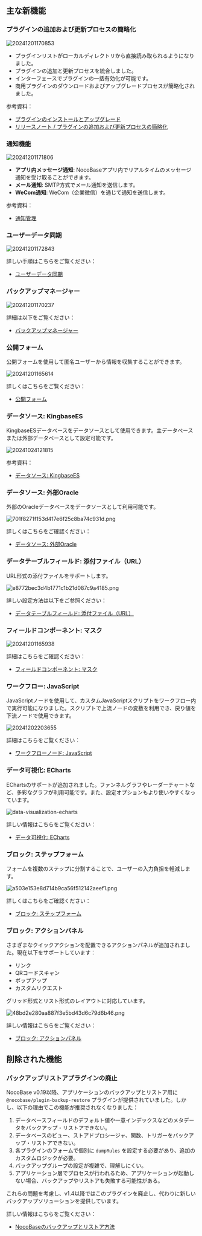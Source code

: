 ## 主な新機能

### プラグインの追加および更新プロセスの簡略化

![20241201170853](https://static-docs.nocobase.com/20241201170853.png)

* プラグインリストがローカルディレクトリから直接読み取られるようになりました。
* プラグインの追加と更新プロセスを統合しました。
* インターフェースでプラグインの一括有効化が可能です。
* 商用プラグインのダウンロードおよびアップグレードプロセスが簡略化されました。

参考資料：

* [プラグインのインストールとアップグレード](https://docs-jp.nocobase.com/welcome/getting-started/plugin)
* [リリースノート / プラグインの追加および更新プロセスの簡略化](https://www.nocobase.com/ja/blog/simplify-the-process-of-adding-and-updating-plugins)

### 通知機能

![20241201171806](https://static-docs.nocobase.com/20241201171806.png)

* **アプリ内メッセージ通知**: NocoBaseアプリ内でリアルタイムのメッセージ通知を受け取ることができます。
* **メール通知**: SMTP方式でメール通知を送信します。
* **WeCom通知**: WeCom（企業微信）を通じて通知を送信します。

参考資料：

* [通知管理](https://docs-jp.nocobase.com/handbook/notification-manager)

### ユーザーデータ同期

![20241201172843](https://static-docs.nocobase.com/20241201172843.png)

詳しい手順はこちらをご覧ください：

* [ユーザーデータ同期](https://docs-jp.nocobase.com/handbook/user-data-sync)

### バックアップマネージャー

![20241201170237](https://static-docs.nocobase.com/20241201170237.png)

詳細は以下をご覧ください：

* [バックアップマネージャー](https://docs-jp.nocobase.com/handbook/backups)

### 公開フォーム

公開フォームを使用して匿名ユーザーから情報を収集することができます。

![20241201165614](https://static-docs.nocobase.com/20241201165614.png)

詳しくはこちらをご覧ください：

* [公開フォーム](https://docs-jp.nocobase.com/handbook/public-forms)

### データソース: KingbaseES

KingbaseESデータベースをデータソースとして使用できます。主データベースまたは外部データベースとして設定可能です。

![20241024121815](https://static-docs.nocobase.com/20241024121815.png)

参考資料：

* [データソース: KingbaseES](https://docs-jp.nocobase.com/handbook/data-source-kingbase)

### データソース: 外部Oracle

外部のOracleデータベースをデータソースとして利用可能です。

![701f8271f153d417e6f25c8ba74c931d.png](https://static-docs.nocobase.com/701f8271f153d417e6f25c8ba74c931d.png)

詳しくはこちらをご確認ください：

* [データソース: 外部Oracle](https://docs-jp.nocobase.com/handbook/data-source-external-oracle)

### データテーブルフィールド: 添付ファイル（URL）

URL形式の添付ファイルをサポートします。

![e8772bec3d4b1771c1b21d087c9a4185.png](https://static-docs.nocobase.com/e8772bec3d4b1771c1b21d087c9a4185.png)

詳しい設定方法は以下をご参照ください：

* [データテーブルフィールド: 添付ファイル（URL）](https://docs-jp.nocobase.com/handbook/field-attachment-url)

### フィールドコンポーネント: マスク

![20241201165938](https://static-docs.nocobase.com/20241201165938.png)

詳細はこちらをご確認ください：

* [フィールドコンポーネント: マスク](https://docs-jp.nocobase.com/handbook/field-component-mask)

### ワークフロー: JavaScript

JavaScriptノードを使用して、カスタムJavaScriptスクリプトをワークフロー内で実行可能になりました。スクリプトで上流ノードの変数を利用でき、戻り値を下流ノードで使用できます。

![20241202203655](https://static-docs.nocobase.com/20241202203655.png)

詳細はこちらをご覧ください：

* [ワークフローノード: JavaScript](https://docs-jp.nocobase.com/handbook/workflow-javascript)

### データ可視化: ECharts

EChartsのサポートが追加されました。ファンネルグラフやレーダーチャートなど、多彩なグラフが利用可能です。また、設定オプションもより使いやすくなっています。

![data-visualization-echarts](https://static-docs.nocobase.com/202410091022965.png)

詳しい情報はこちらをご覧ください：

* [データ可視化: ECharts](https://docs-jp.nocobase.com/handbook/data-visualization-echarts)

### ブロック: ステップフォーム

フォームを複数のステップに分割することで、ユーザーの入力負担を軽減します。

![a503e153e8d714b9ca56f512142aeef1.png](https://static-docs.nocobase.com/a503e153e8d714b9ca56f512142aeef1.png)

詳しくはこちらをご確認ください：

* [ブロック: ステップフォーム](https://docs-jp.nocobase.com/handbook/block-multi-step-from)

### ブロック: アクションパネル

さまざまなクイックアクションを配置できるアクションパネルが追加されました。現在以下をサポートしています：

* リンク
* QRコードスキャン
* ポップアップ
* カスタムリクエスト

グリッド形式とリスト形式のレイアウトに対応しています。

![48bd2e280aa887f3e5bd43d6c79d6b46.png](https://static-docs.nocobase.com/48bd2e280aa887f3e5bd43d6c79d6b46.png)

詳しい情報はこちらをご覧ください：

* [ブロック: アクションパネル](https://docs-jp.nocobase.com/handbook/block-action-panel)

## 削除された機能

### バックアップリストアプラグインの廃止

NocoBase v0.19以降、アプリケーションのバックアップとリストア用に `@nocobase/plugin-backup-restore` プラグインが提供されていました。しかし、以下の理由でこの機能が推奨されなくなりました：

1. データベースフィールドのデフォルト値や一意インデックスなどのメタデータをバックアップ・リストアできない。
2. データベースのビュー、ストアドプロシージャ、関数、トリガーをバックアップ・リストアできない。
3. 各プラグインのフォームで個別に `dumpRules` を設定する必要があり、追加のカスタムロジックが必要。
4. バックアップグループの設定が複雑で、理解しにくい。
5. アプリケーション層でプロセスが行われるため、アプリケーションが起動しない場合、バックアップやリストアも失敗する可能性がある。

これらの問題を考慮し、v1.4以降ではこのプラグインを廃止し、代わりに新しいバックアップソリューションを提供しています。

詳しい情報はこちらをご覧ください：

* [NocoBaseのバックアップとリストア方法](https://www.nocobase.com/ja/blog/nocobase-backup-restore)
